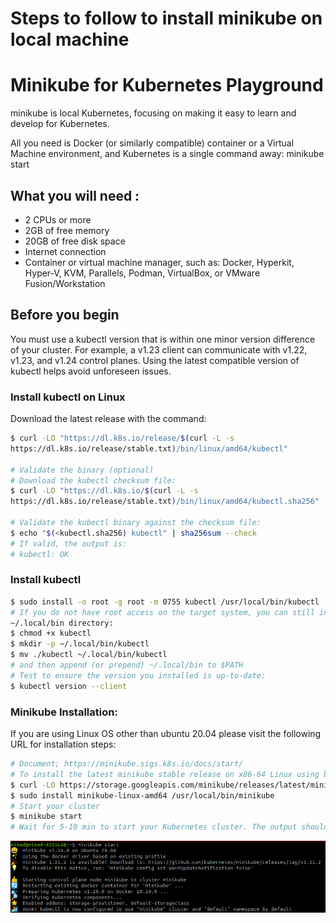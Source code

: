 # Steps to follow to install minikube on local machine
# Minikube for Kubernetes Playground
minikube is local Kubernetes, focusing on making it easy to learn and develop for
Kubernetes. 

All you need is Docker (or similarly compatible) container or a Virtual Machine
environment, and Kubernetes is a single command away: minikube start

## What you will need :

* 2 CPUs or more
* 2GB of free memory
* 20GB of free disk space
* Internet connection
* Container or virtual machine manager, such as: Docker, Hyperkit, Hyper-V,
KVM, Parallels, Podman, VirtualBox, or VMware Fusion/Workstation

## Before you begin
You must use a kubectl version that is within one minor version difference of your
cluster. For example, a v1.23 client can communicate with v1.22, v1.23, and v1.24
control planes. Using the latest compatible version of kubectl helps avoid unforeseen
issues.

### Install kubectl on Linux
Download the latest release with the command:
```bash
$ curl -LO "https://dl.k8s.io/release/$(curl -L -s
https://dl.k8s.io/release/stable.txt)/bin/linux/amd64/kubectl"

# Validate the binary (optional)
# Download the kubectl checksum file:
$ curl -LO "https://dl.k8s.io/$(curl -L -s
https://dl.k8s.io/release/stable.txt)/bin/linux/amd64/kubectl.sha256"

# Validate the kubectl binary against the checksum file:
$ echo "$(<kubectl.sha256) kubectl" | sha256sum --check
# If valid, the output is:
# kubectl: OK
```

### Install kubectl
```bash
$ sudo install -o root -g root -m 0755 kubectl /usr/local/bin/kubectl
# If you do not have root access on the target system, you can still install kubectl to the
~/.local/bin directory:
$ chmod +x kubectl
$ mkdir -p ~/.local/bin/kubectl
$ mv ./kubectl ~/.local/bin/kubectl
# and then append (or prepend) ~/.local/bin to $PATH
# Test to ensure the version you installed is up-to-date:
$ kubectl version --client
```

### Minikube Installation:
If you are using Linux OS other than ubuntu 20.04 please visit the following URL for
installation steps:
```bash
# Document; https://minikube.sigs.k8s.io/docs/start/
# To install the latest minikube stable release on x86-64 Linux using binary download:
$ curl -LO https://storage.googleapis.com/minikube/releases/latest/minikube-linux-amd64
$ sudo install minikube-linux-amd64 /usr/local/bin/minikube
# Start your cluster
$ minikube start
# Wait for 5-10 min to start your Kubernetes cluster. The output should be similar to the following
```

![img.png](img_1.png)
